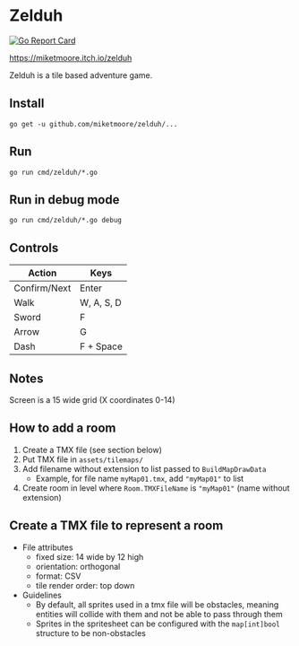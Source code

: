 # Zelduh

[![Go Report Card](https://goreportcard.com/badge/github.com/miketmoore/zelduh)](https://goreportcard.com/report/github.com/miketmoore/zelduh)

https://miketmoore.itch.io/zelduh

Zelduh is a tile based adventure game. 

## Install

```
go get -u github.com/miketmoore/zelduh/...
```

## Run

```
go run cmd/zelduh/*.go
```

## Run in debug mode

```
go run cmd/zelduh/*.go debug
```

## Controls

| Action | Keys |
| ---- | ---- |
| Confirm/Next | Enter |
| Walk | W, A, S, D |
| Sword | F | 
| Arrow | G |
| Dash | F + Space | 


## Notes

Screen is a 15 wide grid (X coordinates 0-14)

## How to add a room

1. Create a TMX file (see section below)
2. Put TMX file in `assets/tilemaps/`
3. Add filename without extension to list passed to `BuildMapDrawData`
    - Example, for file name `myMap01.tmx`, add `"myMap01"` to list
4. Create room in level where `Room.TMXFileName` is `"myMap01"` (name without extension)

## Create a TMX file to represent a room 

- File attributes
    - fixed size: 14 wide by 12 high
    - orientation: orthogonal
    - format: CSV
    - tile render order: top down
- Guidelines
    - By default, all sprites used in a tmx file will be obstacles, meaning entities will collide with them and 
        not be able to pass through them
    - Sprites in the spritesheet can be configured with the `map[int]bool` structure to be non-obstacles

